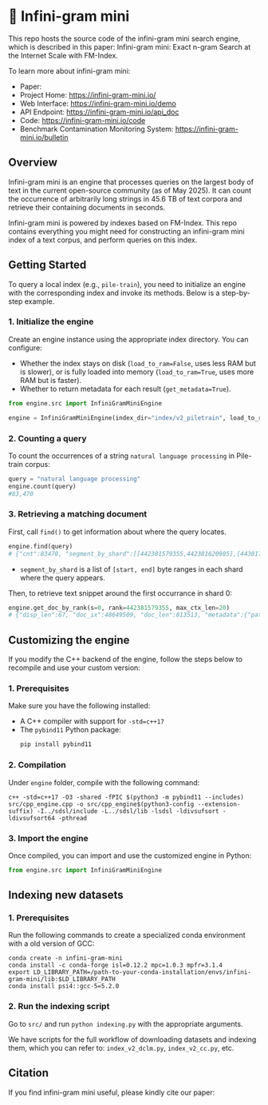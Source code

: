 # 📖 Infini-gram mini

This repo hosts the source code of the infini-gram mini search engine, which is described in this paper: Infini-gram mini: Exact n-gram Search at the Internet Scale with FM-Index.

To learn more about infini-gram mini:
* Paper:
* Project Home: <https://infini-gram-mini.io/>
* Web Interface: <https://infini-gram-mini.io/demo>
* API Endpoint: <https://infini-gram-mini.io/api_doc>
* Code: <https://infini-gram-mini.io/code>
* Benchmark Contamination Monitoring System: <https://infini-gram-mini.io/bulletin>


## Overview

Infini-gram mini is an engine that processes queries on the largest body of text in the current open-source community (as of May 2025).
It can count the occurrence of arbitrarily long strings in 45.6 TB of text corpora and retrieve their containing documents in seconds.

Infini-gram mini is powered by indexes based on FM-Index.
This repo contains everything you might need for constructing an infini-gram mini index of a text corpus, and perform queries on this index.


## Getting Started

To query a local index (e.g., `pile-train`), you need to initialize an engine with the corresponding index and invoke its methods. Below is a step-by-step example.

### 1. Initialize the engine

Create an engine instance using the appropriate index directory. You can configure:

- Whether the index stays on disk (`load_to_ram=False`, uses less RAM but is slower), or is fully loaded into memory (`load_to_ram=True`, uses more RAM but is faster).
- Whether to return metadata for each result (`get_metadata=True`).

```python
from engine.src import InfiniGramMiniEngine

engine = InfiniGramMiniEngine(index_dir="index/v2_piletrain", load_to_ram=False, get_metadata=True)
```

### 2. Counting a query

To count the occurrences of a string `natural language processing` in Pile-train corpus:

```python
query = "natural language processing"
engine.count(query)
#83,470
```

### 3. Retrieving a matching document

First, call `find()` to get information about where the query locates.

```python
engine.find(query)
# {"cnt":83470, "segment_by_shard":[[442381579355,442381620985],[443017902435,443017944275]]}
```
- `segment_by_shard` is a list of `[start, end]` byte ranges in each shard where the query appears.

Then, to retrieve text snippet around the first occurrance in shard 0:
```python
engine.get_doc_by_rank(s=0, rank=442381579355, max_ctx_len=20)
# {"disp_len":67, "doc_ix":48649509, "doc_len":813513, "metadata":{"path": "06.jsonl", "linenum": 6526203, "metadata": {"meta": {"pile_set_name": "HackerNews"}}}, "needle_offset":20, "text":"Research Engineer \\- natural language processing\n\n    \n    \n      - "}
```


## Customizing the engine
If you modify the C++ backend of the engine, follow the steps below to recompile and use your custom version:

### 1. Prerequisites

Make sure you have the following installed:

- A C++ compiler with support for `-std=c++17`
- The `pybind11` Python package:
  ```bash
  pip install pybind11
  ```

### 2. Compilation
Under `engine` folder, compile with the following command:
```command
c++ -std=c++17 -O3 -shared -fPIC $(python3 -m pybind11 --includes) src/cpp_engine.cpp -o src/cpp_engine$(python3-config --extension-suffix) -I../sdsl/include -L../sdsl/lib -lsdsl -ldivsufsort -ldivsufsort64 -pthread
```

### 3. Import the engine
Once compiled, you can import and use the customized engine in Python:
```python
from engine.src import InfiniGramMiniEngine
```

## Indexing new datasets

### 1. Prerequisites

Run the following commands to create a specialized conda environment with a old version of GCC:
```command
conda create -n infini-gram-mini
conda install -c conda-forge isl=0.12.2 mpc=1.0.3 mpfr=3.1.4
export LD_LIBRARY_PATH=/path-to-your-conda-installation/envs/infini-gram-mini/lib:$LD_LIBRARY_PATH
conda install psi4::gcc-5=5.2.0
```

### 2. Run the indexing script

Go to `src/` and run `python indexing.py` with the appropriate arguments.

We have scripts for the full workflow of downloading datasets and indexing them, which you can refer to: `index_v2_dclm.py`, `index_v2_cc.py`, etc.

## Citation
If you find infini-gram mini useful, please kindly cite our paper:

